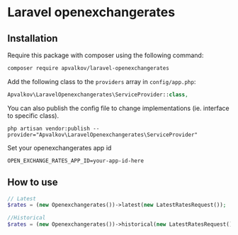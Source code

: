 # Laravel openexchangerates

## Installation

Require this package with composer using the following command:

```bash
composer require apvalkov/laravel-openexchangerates
```

Add the following class to the `providers` array in `config/app.php`:

```php
Apvalkov\LaravelOpenexchangerates\ServiceProvider::class,
```

You can also publish the config file to change implementations (ie. interface to specific class).

```shell
php artisan vendor:publish --provider="Apvalkov\LaravelOpenexchangerates\ServiceProvider"
```

Set your openexchangerates app id

```dotenv
OPEN_EXCHANGE_RATES_APP_ID=your-app-id-here
```

## How to use

```php
// Latest
$rates = (new Openexchangerates())->latest(new LatestRatesRequest());

//Historical
$rates = (new Openexchangerates())->historical(new LatestRatesRequest(), Carbon::now());
```

